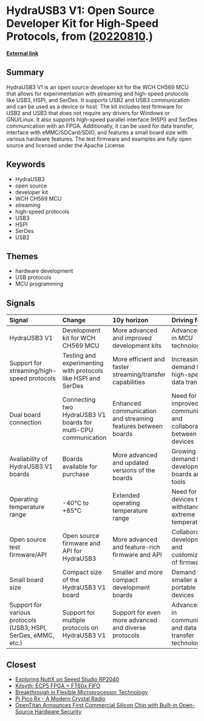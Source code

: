 # __HydraUSB3 V1: Open Source Developer Kit for High-Speed Protocols__, from ([20220810](https://kghosh.substack.com/p/20220810).)

__[External link](https://hydrabus.com/hydrausb3-v1-0-specifications/?v=1ee0bf89c5d1)__



## Summary

HydraUSB3 V1 is an open source developer kit for the WCH CH569 MCU that allows for experimentation with streaming and high-speed protocols like USB3, HSPI, and SerDes. It supports USB2 and USB3 communication and can be used as a device or host. The kit includes test firmware for USB2 and USB3 that does not require any drivers for Windows or GNU/Linux. It also supports high-speed parallel interface (HSPI) and SerDes communication with an FPGA. Additionally, it can be used for data transfer, interface with eMMC/SDCard/SDIO, and features a small board size with various hardware features. The test firmware and examples are fully open source and licensed under the Apache License.

## Keywords

* HydraUSB3
* open source
* developer kit
* WCH CH569 MCU
* streaming
* high-speed protocols
* USB3
* HSPI
* SerDes
* USB2

## Themes

* hardware development
* USB protocols
* MCU programming

## Signals

| Signal                                                         | Change                                                         | 10y horizon                                                  | Driving force                                                     |
|:---------------------------------------------------------------|:---------------------------------------------------------------|:-------------------------------------------------------------|:------------------------------------------------------------------|
| HydraUSB3 V1                                                   | Development kit for WCH CH569 MCU                              | More advanced and improved development kits                  | Advancements in MCU technology                                    |
| Support for streaming/high-speed protocols                     | Testing and experimenting with protocols like HSPI and SerDes  | More efficient and faster streaming/transfer capabilities    | Increasing demand for high-speed data transfer                    |
| Dual board connection                                          | Connecting two HydraUSB3 V1 boards for multi-CPU communication | Enhanced communication and streaming features between boards | Need for improved communication and collaboration between devices |
| Availability of HydraUSB3 V1 boards                            | Boards available for purchase                                  | More advanced and updated versions of the boards             | Growing demand for development boards and tools                   |
| Operating temperature range                                    | -40°C to +85°C                                                 | Extended operating temperature range                         | Need for devices to withstand extreme temperatures                |
| Open source test firmware/API                                  | Open source firmware and API for HydraUSB3                     | More advanced and feature-rich firmware and API              | Collaborative development and customization of firmware           |
| Small board size                                               | Compact size of the HydraUSB3 V1 board                         | Smaller and more compact development boards                  | Demand for smaller and portable devices                           |
| Support for various protocols (USB3, HSPI, SerDes, eMMC, etc.) | Support for multiple protocols on HydraUSB3 V1                 | Support for even more advanced and diverse protocols         | Advancements in communication and data transfer technologies      |

## Closest

* [Exploring NuttX on Seeed Studio RP2040](39532d05c33e664e2315dbb6b20006b2)
* [Kilsyth: ECP5 FPGA + FT60x FIFO](076f9b6d6122fb2ac7933c60cf1e7dbc)
* [Breakthrough in Flexible Microprocessor Technology](a4e006bf91f0a903f2362490ce71c7dd)
* [Pi Pico Rx - A Modern Crystal Radio](1fd0845ff9239d74ce3f089d10cb2f61)
* [OpenTitan Announces First Commercial Silicon Chip with Built-in Open-Source Hardware Security](ad7895e2affd5d3a30c8cfaca7f814ec)